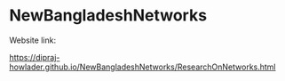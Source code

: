 ﻿# NewBangladeshNetworks

Website link:

https://dipraj-howlader.github.io/NewBangladeshNetworks/ResearchOnNetworks.html

